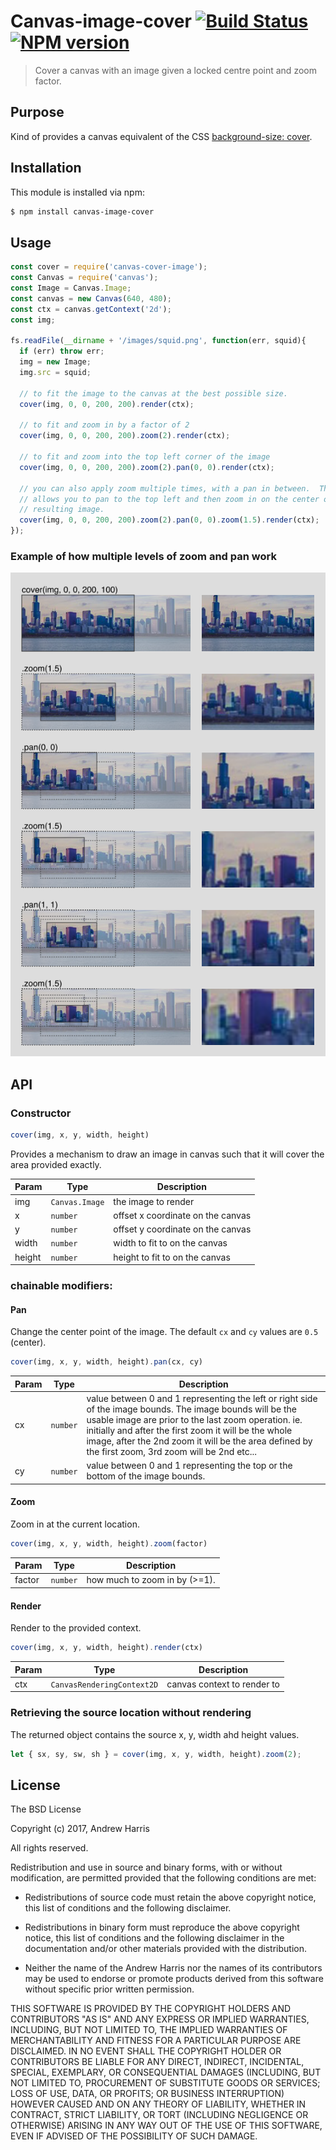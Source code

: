 # Canvas-image-cover [![Build Status](https://secure.travis-ci.org/noblesamurai/canvas-image-cover.png?branch=master)](http://travis-ci.org/noblesamurai/canvas-image-cover) [![NPM version](https://badge-me.herokuapp.com/api/npm/canvas-image-cover.png)](http://badges.enytc.com/for/npm/canvas-image-cover)

> Cover a canvas with an image given a locked centre point and zoom factor.

## Purpose

Kind of provides a canvas equivalent of the CSS [background-size:
cover](https://developer.mozilla.org/en-US/docs/Web/CSS/background-size?v=example#cover).

## Installation

This module is installed via npm:

``` bash
$ npm install canvas-image-cover
```

## Usage

```js
const cover = require('canvas-cover-image');
const Canvas = require('canvas');
const Image = Canvas.Image;
const canvas = new Canvas(640, 480);
const ctx = canvas.getContext('2d');
const img;

fs.readFile(__dirname + '/images/squid.png', function(err, squid){
  if (err) throw err;
  img = new Image;
  img.src = squid;

  // to fit the image to the canvas at the best possible size.
  cover(img, 0, 0, 200, 200).render(ctx);

  // to fit and zoom in by a factor of 2
  cover(img, 0, 0, 200, 200).zoom(2).render(ctx);

  // to fit and zoom into the top left corner of the image
  cover(img, 0, 0, 200, 200).zoom(2).pan(0, 0).render(ctx);

  // you can also apply zoom multiple times, with a pan in between.  This
  // allows you to pan to the top left and then zoom in on the center of the
  // resulting image.
  cover(img, 0, 0, 200, 200).zoom(2).pan(0, 0).zoom(1.5).render(ctx);
});
```

### Example of how multiple levels of zoom and pan work

![chaining multiple zoom and pans](https://github.com/noblesamurai/node-canvas-image-cover/raw/f334bc4636fcb88598c52aa43bbe4703f46b836a/example.png)

## API

### Constructor

```js
cover(img, x, y, width, height)
```

Provides a mechanism to draw an image in canvas such that it will cover the
area provided exactly.

| Param | Type | Description |
| --- | --- | --- |
| img | <code>Canvas.Image</code> | the image to render |
| x | <code>number</code> | offset x coordinate on the canvas |
| y | <code>number</code> | offset y coordinate on the canvas |
| width | <code>number</code> | width to fit to on the canvas |
| height | <code>number</code> | height to fit to on the canvas |

### chainable modifiers:

#### Pan
Change the center point of the image.  The default `cx` and `cy` values are `0.5` (center).

```js
cover(img, x, y, width, height).pan(cx, cy)
```

| Param | Type | Description |
| --- | --- | --- |
| cx | <code>number</code> | value between 0 and 1 representing the left or right side of the image bounds. The image bounds will be the usable image are prior to the last zoom operation. ie. initially and after the first zoom it will be the whole image, after the 2nd zoom it will be the area defined by the first zoom, 3rd zoom will be 2nd etc... |
| cy | <code>number</code> | value between 0 and 1 representing the top or the bottom of the image bounds. |

#### Zoom
Zoom in at the current location.

```js
cover(img, x, y, width, height).zoom(factor)
```

| Param | Type | Description |
| --- | --- | --- |
| factor | <code>number</code> | how much to zoom in by (>=1). |

<a name="Cover+render"></a>

#### Render
Render to the provided context.

```js
cover(img, x, y, width, height).render(ctx)
```

| Param | Type | Description |
| --- | --- | --- |
| ctx | <code>CanvasRenderingContext2D</code> | canvas context to render to |

### Retrieving the source location without rendering
The returned object contains the source x, y, width ahd height values.

```js
let { sx, sy, sw, sh } = cover(img, x, y, width, height).zoom(2);
```

## License

The BSD License

Copyright (c) 2017, Andrew Harris

All rights reserved.

Redistribution and use in source and binary forms, with or without modification,
are permitted provided that the following conditions are met:

* Redistributions of source code must retain the above copyright notice, this
  list of conditions and the following disclaimer.

* Redistributions in binary form must reproduce the above copyright notice, this
  list of conditions and the following disclaimer in the documentation and/or
  other materials provided with the distribution.

* Neither the name of the Andrew Harris nor the names of its
  contributors may be used to endorse or promote products derived from
  this software without specific prior written permission.

THIS SOFTWARE IS PROVIDED BY THE COPYRIGHT HOLDERS AND CONTRIBUTORS "AS IS" AND
ANY EXPRESS OR IMPLIED WARRANTIES, INCLUDING, BUT NOT LIMITED TO, THE IMPLIED
WARRANTIES OF MERCHANTABILITY AND FITNESS FOR A PARTICULAR PURPOSE ARE
DISCLAIMED. IN NO EVENT SHALL THE COPYRIGHT HOLDER OR CONTRIBUTORS BE LIABLE FOR
ANY DIRECT, INDIRECT, INCIDENTAL, SPECIAL, EXEMPLARY, OR CONSEQUENTIAL DAMAGES
(INCLUDING, BUT NOT LIMITED TO, PROCUREMENT OF SUBSTITUTE GOODS OR SERVICES;
LOSS OF USE, DATA, OR PROFITS; OR BUSINESS INTERRUPTION) HOWEVER CAUSED AND ON
ANY THEORY OF LIABILITY, WHETHER IN CONTRACT, STRICT LIABILITY, OR TORT
(INCLUDING NEGLIGENCE OR OTHERWISE) ARISING IN ANY WAY OUT OF THE USE OF THIS
SOFTWARE, EVEN IF ADVISED OF THE POSSIBILITY OF SUCH DAMAGE.

